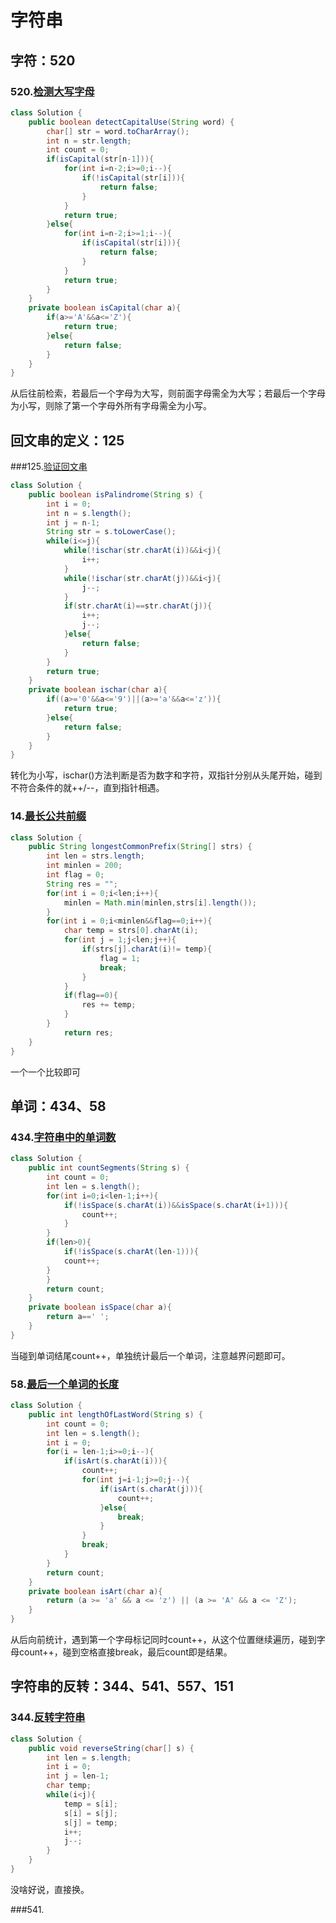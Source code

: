 # 字符串



## 字符：520

### 520.[检测大写字母](https://leetcode-cn.com/problems/detect-capital/)

```java
class Solution {
    public boolean detectCapitalUse(String word) {
        char[] str = word.toCharArray();
        int n = str.length;
        int count = 0;
        if(isCapital(str[n-1])){
            for(int i=n-2;i>=0;i--){
                if(!isCapital(str[i])){
                    return false;
                }
            }
            return true;
        }else{
            for(int i=n-2;i>=1;i--){
                if(isCapital(str[i])){
                    return false;
                }
            }
            return true;
        }        
    }
    private boolean isCapital(char a){
        if(a>='A'&&a<='Z'){
            return true;
        }else{
            return false;
        }
    }
}
```

从后往前检索，若最后一个字母为大写，则前面字母需全为大写；若最后一个字母为小写，则除了第一个字母外所有字母需全为小写。



## 回文串的定义：125

###125.[验证回文串](https://leetcode-cn.com/problems/valid-palindrome/)

```java
class Solution {
    public boolean isPalindrome(String s) {
        int i = 0;
        int n = s.length();
        int j = n-1;
        String str = s.toLowerCase();
        while(i<=j){
            while(!ischar(str.charAt(i))&&i<j){
                i++;            
            }
            while(!ischar(str.charAt(j))&&i<j){
                j--;
            }
            if(str.charAt(i)==str.charAt(j)){
                i++;
                j--;
            }else{
                return false;
            }
        }
        return true;
    }
    private boolean ischar(char a){
        if((a>='0'&&a<='9')||(a>='a'&&a<='z')){
            return true;
        }else{
            return false;
        }
    }
}
```

转化为小写，ischar()方法判断是否为数字和字符，双指针分别从头尾开始，碰到不符合条件的就++/--，直到指针相遇。

### 14.[最长公共前缀](https://leetcode-cn.com/problems/longest-common-prefix/)

```java
class Solution {
    public String longestCommonPrefix(String[] strs) {
        int len = strs.length;
        int minlen = 200;
        int flag = 0;
        String res = "";
        for(int i = 0;i<len;i++){
            minlen = Math.min(minlen,strs[i].length());
        }
        for(int i = 0;i<minlen&&flag==0;i++){
            char temp = strs[0].charAt(i);
            for(int j = 1;j<len;j++){
                if(strs[j].charAt(i)!= temp){
                    flag = 1;
                    break;
                }
            }
            if(flag==0){
                res += temp;
            }                
        }
            return res;
    }
}
```

一个一个比较即可





## 单词：434、58

### 434.[字符串中的单词数](https://leetcode-cn.com/problems/number-of-segments-in-a-string/)

```java
class Solution {
    public int countSegments(String s) {
        int count = 0;
        int len = s.length();
        for(int i=0;i<len-1;i++){
            if(!isSpace(s.charAt(i))&&isSpace(s.charAt(i+1))){
                count++;
            }
        }
        if(len>0){
            if(!isSpace(s.charAt(len-1))){
            count++;
        }
        }      
        return count;
    }
    private boolean isSpace(char a){
        return a==' ';
    }
}
```

当碰到单词结尾count++，单独统计最后一个单词，注意越界问题即可。



### 58.[最后一个单词的长度](https://leetcode-cn.com/problems/length-of-last-word/)

```java
class Solution {
    public int lengthOfLastWord(String s) {
        int count = 0;
        int len = s.length();
        int i = 0;
        for(i = len-1;i>=0;i--){
            if(isArt(s.charAt(i))){
                count++;
                for(int j=i-1;j>=0;j--){
                    if(isArt(s.charAt(j))){
                        count++;
                    }else{
                        break;
                    }
                }
                break;
            }
        }
        return count;
    }
    private boolean isArt(char a){
        return (a >= 'a' && a <= 'z') || (a >= 'A' && a <= 'Z');
    }
}
```

从后向前统计，遇到第一个字母标记同时count++，从这个位置继续遍历，碰到字母count++，碰到空格直接break，最后count即是结果。



## 字符串的反转：344、541、557、151

### 344.[反转字符串](https://leetcode-cn.com/problems/reverse-string/)

```java
class Solution {
    public void reverseString(char[] s) {
        int len = s.length;
        int i = 0;
        int j = len-1;
        char temp;
        while(i<j){
            temp = s[i];
            s[i] = s[j];
            s[j] = temp;
            i++;
            j--;
        }
    }
}
```

没啥好说，直接换。



###541.
